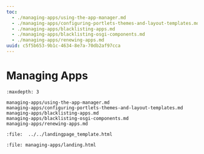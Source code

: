 ```yaml
---
toc:
  - ./managing-apps/using-the-app-manager.md
  - ./managing-apps/configuring-portlets-themes-and-layout-templates.md
  - ./managing-apps/blacklisting-apps.md
  - ./managing-apps/blacklisting-osgi-components.md
  - ./managing-apps/renewing-apps.md
uuid: c5f5b653-9b1c-4634-8e7a-70db2af97cca
---
```

# Managing Apps

```{toctree}
:maxdepth: 3

managing-apps/using-the-app-manager.md
managing-apps/configuring-portlets-themes-and-layout-templates.md
managing-apps/blacklisting-apps.md
managing-apps/blacklisting-osgi-components.md
managing-apps/renewing-apps.md
```

```{raw} html
:file:  ../../landingpage_template.html
```

```{raw} html
:file: managing-apps/landing.html
```
